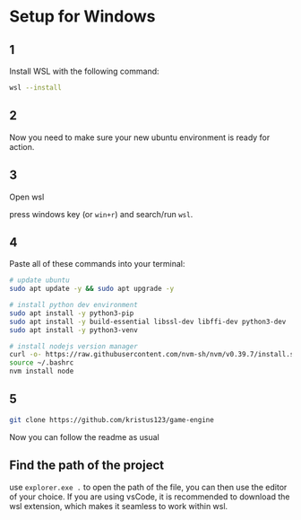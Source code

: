 # Setup for Windows

## 1

Install WSL with the following command:

```bash
wsl --install
```

## 2

Now you need to make sure your new ubuntu environment is ready for action.

## 3

Open wsl

press windows key (or `win+r`) and search/run `wsl`.

## 4

Paste all of these commands into your terminal:

```bash
# update ubuntu
sudo apt update -y && sudo apt upgrade -y

# install python dev environment
sudo apt install -y python3-pip
sudo apt install -y build-essential libssl-dev libffi-dev python3-dev
sudo apt install -y python3-venv

# install nodejs version manager
curl -o- https://raw.githubusercontent.com/nvm-sh/nvm/v0.39.7/install.sh | bash
source ~/.bashrc
nvm install node
```

## 5

```bash
git clone https://github.com/kristus123/game-engine
```

Now you can follow the readme as usual

## Find the path of the project

use `explorer.exe .` to open the path of the file, you can then use the editor of your choice.
If you are using vsCode, it is recommended to download the wsl extension, which makes it seamless to work within wsl.
